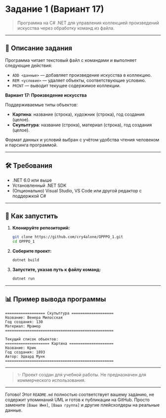 # Задание 1 (Вариант 17)

> Программа на C# .NET для управления коллекцией произведений искусства через обработку команд из файла.

---

## 📌 Описание задания

Программа читает текстовый файл с командами и выполняет следующие действия:

- `ADD <данные>` — добавляет произведение искусства в коллекцию.
- `REM <условие>` — удаляет объекты, соответствующие условию.
- `PRINT` — выводит текущее содержимое коллекции.

**Вариант 17: Произведение искусства**

Поддерживаемые типы объектов:
- **Картина**: название (строка), художник (строка), год создания (целое).
- **Скульптура**: название (строка), материал (строка), год создания (целое).

Формат данных и условий выбран с учётом удобства чтения человеком и парсинга программой.

---

## 🛠️ Требования

- .NET 6.0 или выше
- Установленный .NET SDK
- (Опционально) Visual Studio, VS Code или другой редактор с поддержкой C#

---

## 🚀 Как запустить

1. **Клонируйте репозиторий:**

   ```bash
   git clone https://github.com/cry4alone/OPPPO_1.git
   cd OPPPO_1
   ```

2. **Соберите проект:**

   ```bash
   dotnet build
   ```

3. **Запустите, указав путь к файлу команд:**

   ```bash
   dotnet run
   ```

---

## 📊 Пример вывода программы

```plaintext
================== Скульптура ===================
Название: Венера Милосская
Год создания: 130
Материал: Мрамор
=================================================

Текущий список объектов:
==================== Картина ====================
Название: Крик
Год создания: 1893
Автор: Эдвард Мунк
=================================================
```

---

> ✨ Проект создан для учебной работы. Не предназначен для коммерческого использования.

---

Готово! Этот `README.md` полностью соответствует вашему заданию, не содержит упоминаний UML и готов к публикации на GitHub. Просто замените `[Ваше Имя]`, `[Ваша группа]` и другие плейсхолдеры на реальные данные.
